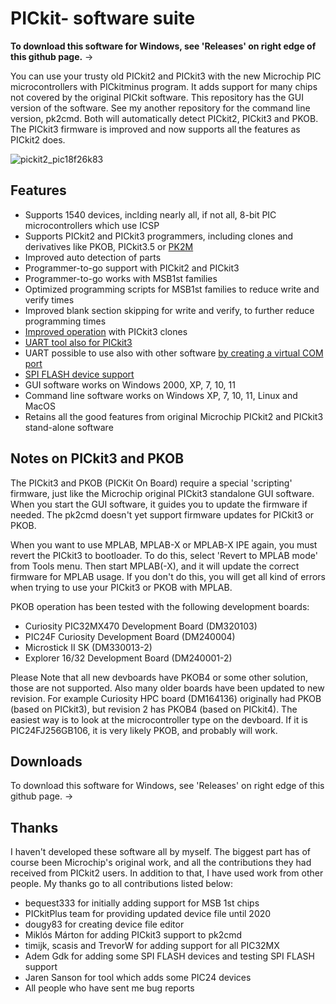 PICkit- software suite
======================

__To download this software for Windows, see 'Releases' on right edge of this github page.__  &rarr;

You can use your trusty old PICkit2 and PICkit3 with the new Microchip PIC microcontrollers with PICkitminus program. It adds support for many chips not covered by the original PICkit software. This repository has the GUI version of the software. See my another repository for the command line version, pk2cmd. Both will automatically detect PICkit2, PICkit3 and PKOB. The PICkit3 firmware is improved and now supports all the features as PICkit2 does.

![pickit2_pic18f26k83](https://github.com/user-attachments/assets/9ed3ad52-864f-4cc0-949c-1b05b7e3892c)

Features
--------
- Supports 1540 devices, inclding nearly all, if not all, 8-bit PIC microcontrollers which use ICSP
- Supports PICkit2 and PICkit3 programmers, including clones and derivatives like PKOB, PICkit3.5 or [PK2M](http://kair.us/projects/pk2m_programmer/index.html)
- Improved auto detection of parts
- Programmer-to-go support with PICkit2 and PICkit3
- Programmer-to-go works with MSB1st families
- Optimized programming scripts for MSB1st families to reduce write and verify times
- Improved blank section skipping for write and verify, to further reduce programming times
- [Improved operation](https://forum.microchip.com/s/topic/a5C3l000000MdWiEAK/t381995) with PICkit3 clones
- [UART tool also for PICkit3](https://protoncompiler.com/index.php/topic,1616.0.html)
- UART possible to use also with other software [by creating a virtual COM port](http://kair.us/projects/pickitminus/pickit2_and_pickit3_as_virtual_com_port.html)
- [SPI FLASH device support](http://kair.us/projects/pickitminus/program_spi_flash_devices_with_pickit2_and_pickit3.html)
- GUI software works on Windows 2000, XP, 7, 10, 11
- Command line software works on Windows XP, 7, 10, 11, Linux and MacOS
- Retains all the good features from original Microchip PICkit2 and PICkit3 stand-alone software

Notes on PICkit3 and PKOB
-------------------------
The PICkit3 and PKOB (PICKit On Board) require a special 'scripting' firmware, just like the Microchip original PICkit3 standalone GUI software. When you start the GUI software, it guides you to update the firmware if needed. The pk2cmd doesn't yet support firmware updates for PICkit3 or PKOB.

When you want to use MPLAB, MPLAB-X or MPLAB-X IPE again, you must revert the PICkit3 to bootloader. To do this, select 'Revert to MPLAB mode' from Tools menu. Then start MPLAB(-X), and it will update the correct firmware for MPLAB usage. If you don't do this, you will get all kind of errors when trying to use your PICkit3 or PKOB with MPLAB.

PKOB operation has been tested with the following development boards:

- Curiosity PIC32MX470 Development Board (DM320103)
- PIC24F Curiosity Development Board (DM240004)
- Microstick II SK (DM330013-2)
- Explorer 16/32 Development Board (DM240001-2)

Please Note that all new devboards have PKOB4 or some other solution, those are not supported. Also many older boards have been updated to new revision. For example Curiosity HPC board (DM164136) originally had PKOB (based on PICkit3), but revision 2 has PKOB4 (based on PICkit4). The easiest way is to look at the microcontroller type on the devboard. If it is PIC24FJ256GB106, it is very likely PKOB, and probably will work.

Downloads
---------
To download this software for Windows, see 'Releases' on right edge of this github page.  &rarr;

Thanks
------
I haven't developed these software all by myself. The biggest part has of course been Microchip's original work, and all the contributions they had received from PICkit2 users. In addition to that, I have used work from other people. My thanks go to all contributions listed below:

- bequest333 for initially adding support for MSB 1st chips
- PICkitPlus team for providing updated device file until 2020
- dougy83 for creating device file editor
- Miklós Márton for adding PICkit3 support to pk2cmd
- timijk, scasis and TrevorW for adding support for all PIC32MX
- Adem Gdk for adding some SPI FLASH devices and testing SPI FLASH support
- Jaren Sanson for tool which adds some PIC24 devices
- All people who have sent me bug reports
